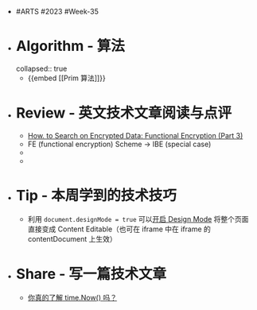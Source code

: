 - #ARTS #2023 #Week-35
- # Algorithm - 算法
  collapsed:: true
	- {{embed [[Prim 算法]]}}
- # Review - 英文技术文章阅读与点评
	- [How. to Search on Encrypted Data: Functional Encryption (Part 3)](https://esl.cs.brown.edu/blog/how-to-search-on-encrypted-data-functional-encryption-part-3/)
	- FE (functional encryption) Scheme -> IBE (special case)
	-
	-
- # Tip - 本周学到的技术技巧
	- 利用 `document.designMode = true` 可以[开启 Design Mode](https://developer.mozilla.org/en-US/docs/Web/API/Document/designMode) 将整个页面直接变成 Content Editable（也可在 iframe 中在 iframe 的 contentDocument 上生效）
- # Share - 写一篇技术文章
	- [你真的了解 time.Now() 吗？](https://articles.singee.me/golang-time)